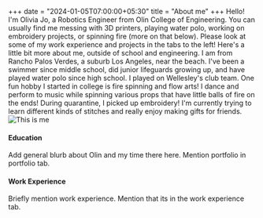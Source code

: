 +++
date = "2024-01-05T07:00:00+05:30"
title = "About me"
+++
Hello!
I'm Olivia Jo, a Robotics Engineer from Olin College of Engineering. You can usually find me messing with 3D printers, playing water polo, working on embroidery projects, or spinning fire (more on that below). 
Please look at some of my work experience and projects in the tabs to the left!
Here's a little bit more about me, outside of school and engineering.
I am from Rancho Palos Verdes, a suburb Los Angeles, near the beach.
I've been a swimmer since middle school, did junior lifeguards growing up, and have played water polo since high school. I played on Wellesley's club team.
One fun hobby I started in college is fire spinning and flow arts! I dance and perform to music while spinning various props that have little balls of fire on the ends!
During quarantine, I picked up embroidery! I'm currently trying to learn different kinds of stitches and really enjoy making gifts for friends.
![This is me][1]

#### Education

Add general blurb about Olin and my time there here.
Mention portfolio in portfolio tab.

#### Work Experience
Briefly mention work experience. Mention that its in the work experience tab.


[1]: /img/about.jpg
